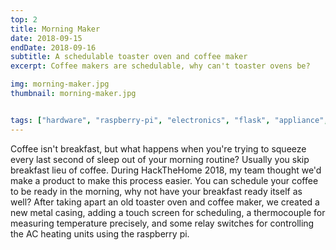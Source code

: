 ```yaml
---
top: 2
title: Morning Maker
date: 2018-09-15
endDate: 2018-09-16
subtitle: A schedulable toaster oven and coffee maker
excerpt: Coffee makers are schedulable, why can't toaster ovens be?

img: morning-maker.jpg
thumbnail: morning-maker.jpg


tags: ["hardware", "raspberry-pi", "electronics", "flask", "appliance", "embedded", "hackthehome", "hackathon"]
---
```

Coffee isn't breakfast, but what happens when you're trying to squeeze every last second of sleep out of your morning routine? Usually you skip breakfast lieu of coffee. During HackTheHome 2018, my team thought we'd make a product to make this process easier. You can schedule your coffee to be ready in the morning, why not have your breakfast ready itself as well? After taking apart an old toaster oven and coffee maker, we created a new metal casing, adding a touch screen for scheduling, a thermocouple for measuring temperature precisely, and some relay switches for controlling the AC heating units using the raspberry pi.